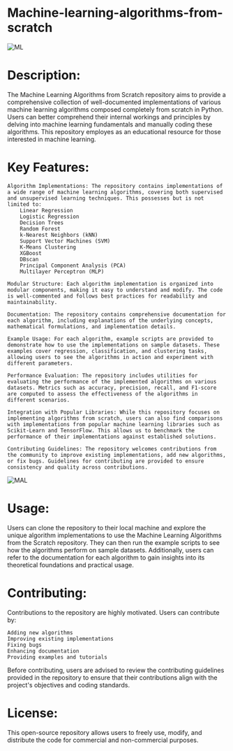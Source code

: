# Machine-learning-algorithms-from-scratch
![ML](https://media.geeksforgeeks.org/wp-content/uploads/20230808130011/Machine-Learning-Algorithms1-(1).webp)
# Description:
The Machine Learning Algorithms from Scratch repository aims to provide a comprehensive collection of well-documented implementations of various machine learning algorithms composed completely from scratch in Python. Users can better comprehend their internal workings and principles by delving into machine learning fundamentals and manually coding these algorithms. This repository employes as an educational resource for those interested in machine learning.

# Key Features:

    Algorithm Implementations: The repository contains implementations of a wide range of machine learning algorithms, covering both supervised and unsupervised learning techniques. This possesses but is not limited to:
        Linear Regression
        Logistic Regression
        Decision Trees
        Random Forest
        k-Nearest Neighbors (kNN)
        Support Vector Machines (SVM)
        K-Means Clustering
        XGBoost
        DBscan
        Principal Component Analysis (PCA)
        Multilayer Perceptron (MLP)

    Modular Structure: Each algorithm implementation is organized into modular components, making it easy to understand and modify. The code is well-commented and follows best practices for readability and maintainability.

    Documentation: The repository contains comprehensive documentation for each algorithm, including explanations of the underlying concepts, mathematical formulations, and implementation details.
    
    Example Usage: For each algorithm, example scripts are provided to demonstrate how to use the implementations on sample datasets. These examples cover regression, classification, and clustering tasks, allowing users to see the algorithms in action and experiment with different parameters.

    Performance Evaluation: The repository includes utilities for evaluating the performance of the implemented algorithms on various datasets. Metrics such as accuracy, precision, recall, and F1-score are computed to assess the effectiveness of the algorithms in different scenarios.

    Integration with Popular Libraries: While this repository focuses on implementing algorithms from scratch, users can also find comparisons with implementations from popular machine learning libraries such as Scikit-Learn and TensorFlow. This allows us to benchmark the performance of their implementations against established solutions.

    Contributing Guidelines: The repository welcomes contributions from the community to improve existing implementations, add new algorithms, or fix bugs. Guidelines for contributing are provided to ensure consistency and quality across contributions.
![MAL](https://miro.medium.com/v2/resize:fit:1400/1*cG6U1qstYDijh9bPL42e-Q.jpeg)
# Usage:
Users can clone the repository to their local machine and explore the unique algorithm implementations to use the Machine Learning Algorithms from the Scratch repository. They can then run the example scripts to see how the algorithms perform on sample datasets. Additionally, users can refer to the documentation for each algorithm to gain insights into its theoretical foundations and practical usage.

# Contributing:
Contributions to the repository are highly motivated. Users can contribute by:

    Adding new algorithms
    Improving existing implementations
    Fixing bugs
    Enhancing documentation
    Providing examples and tutorials

Before contributing, users are advised to review the contributing guidelines provided in the repository to ensure that their contributions align with the project's objectives and coding standards.

# License:
This open-source repository allows users to freely use, modify, and distribute the code for commercial and non-commercial purposes.
